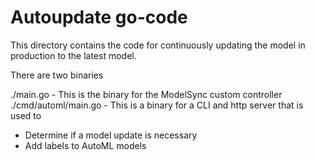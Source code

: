 # Autoupdate go-code

This directory contains the code for continuously updating the model in production to the latest model.

There are two binaries

./main.go - This is the binary for the ModelSync custom controller
./cmd/automl/main.go - This is a binary for a CLI and http server that is used to
  * Determine if a model update is necessary
  * Add labels to AutoML models

